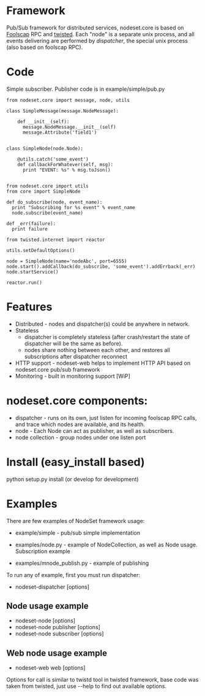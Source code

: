 # Framework

Pub/Sub framework for distributed services, nodeset.core is based on [Foolscap][1] RPC and [twisted][2]. 
Each "node" is a separate unix process, and all events delivering are performed by *dispatcher*, 
the special unix process (also based on foolscap RPC).

# Code
Simple subscriber. Publisher code is in example/simple/pub.py

    from nodeset.core import message, node, utils

    class SimpleMessage(message.NodeMessage):

        def __init__(self):
          message.NodeMessage.__init__(self)
          message.Attribute('field1')


    class SimpleNode(node.Node):

        @utils.catch('some_event')
        def callbackForWhatever(self, msg):
          print "EVENT: %s" % msg.toJson()


    from nodeset.core import utils
    from core import SimpleNode

    def do_subscribe(node, event_name):
      print "Subscribing for %s event" % event_name
      node.subscribe(event_name)
 
    def _err(failure):
      print failure

    from twisted.internet import reactor

    utils.setDefaultOptions()

    node = SimpleNode(name='nodeAbc', port=6555)
    node.start().addCallback(do_subscribe, 'some_event').addErrback(_err)
    node.startService()

    reactor.run()

# Features

* Distributed -  nodes and dispatcher(s) could be anywhere in network. 
* Stateless
     *  dispatcher is completely stateless (after crash/restart the state of dispatcher will be the same as before).
     * nodes share nothing between each other, and restores all subscriptions after dispatcher reconnect
* HTTP support - nodeset-web helps to implement HTTP API based on nodeset.core pub/sub framework
* Monitoring - built in monitoring support [WiP]


# nodeset.core components:
* dispatcher - runs on its own, just listen for incoming foolscap RPC calls, and trace which nodes are available,
    and its health.
* node - Each Node can act as publisher, as well as subscribers. 
 * node collection - group nodes under one listen port

# Install (easy_install based)

python setup.py install (or develop for development)

# Examples

There are few examples of NodeSet framework usage:

 * example/simple - pub/sub simple implementation

 * examples/node.py - example of NodeCollection, as well as Node usage. Subscription example
 * examples/mnode_publish.py - example of publishing

To run any of example, first you must run dispatcher:

 * nodeset-dispatcher [options]

## Node usage example
  - nodeset-node [options]
  - nodeset-node publisher [options]
  - nodeset-node subscriber [options]
 
## Web node usage example
  - nodeset-web web [options]

  Options for call is similar to twistd tool in twisted framework, base code was taken from twisted, just use --help to
find out available options.

[1]: http://foolscap.lothar.com/trac
[2]: http://twistedmatrix.com

